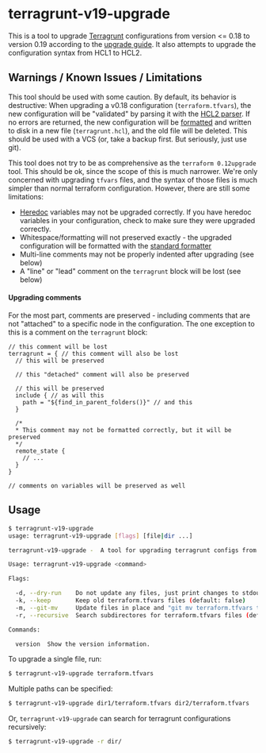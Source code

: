 # terragrunt-v19-upgrade

This is a tool to upgrade [Terragrunt][1] configurations from version <= 0.18 to version 0.19 according to the [upgrade guide][2]. It also attempts to upgrade the configuration syntax from HCL1 to HCL2. 

## Warnings / Known Issues / Limitations

This tool should be used with some caution. By default, its behavior is destructive: When upgrading a v0.18 configuration (`terraform.tfvars`), the new configuration will be "validated" by parsing it with the [HCL2 parser][3]. If no errors are returned, the new configuration will be [formatted][5] and written to disk in a new file (`terragrunt.hcl`), and the old file will be deleted. This should be used with a VCS (or, take a backup first. But seriously, just use git).

This tool does not try to be as comprehensive as the `terraform 0.12upgrade` tool. This should be ok, since the scope of this is much narrower. We're only concerned with upgrading `tfvars` files, and the syntax of those files is much simpler than normal terraform configuration. However, there are still some limitations:

- [Heredoc][4] variables may not be upgraded correctly. If you have heredoc variables in your configuration, check to make sure they were upgraded correctly.
- Whitespace/formatting will not preserved exactly - the upgraded configuration will be formatted with the [standard formatter][5]
- Multi-line comments may not be properly indented after upgrading (see below)
- A "line" or "lead" comment on the `terragrunt` block will be lost (see below)

#### Upgrading comments

For the most part, comments are preserved - including comments that are not "attached" to a specific node in the configuration. The one exception to this is a comment on the `terragrunt` block:

```hcl
// this comment will be lost
terragrunt = { // this comment will also be lost
  // this will be preserved

  // this "detached" comment will also be preserved

  // this will be preserved
  include { // as will this
    path = "${find_in_parent_folders()}" // and this
  }

  /*
  * This comment may not be formatted correctly, but it will be preserved
  */
  remote_state {
    // ...
  }
}

// comments on variables will be preserved as well
```

## Usage

```sh
$ terragrunt-v19-upgrade
usage: terragrunt-v19-upgrade [flags] [file|dir ...]

terragrunt-v19-upgrade -  A tool for upgrading terragrunt configs from terragrunt <= v0.18 to >= v0.19.

Usage: terragrunt-v19-upgrade <command>

Flags:

  -d, --dry-run    Do not update any files, just print changes to stdout (default: false)
  -k, --keep       Keep old terraform.tfvars files (default: false)
  -m, --git-mv     Update files in place and "git mv terraform.tfvars terragrunt.hcl" (default: false)
  -r, --recursive  Search subdirectores for terraform.tfvars files (default: false)

Commands:

  version  Show the version information.

```

To upgrade a single file, run:

```sh
$ terragrunt-v19-upgrade terraform.tfvars
```

Multiple paths can be specified:

```sh
$ terragrunt-v19-upgrade dir1/terraform.tfvars dir2/terraform.tfvars
```

Or, `terragrunt-v19-upgrade` can search for terragrunt configurations recursively:

```sh
$ terragrunt-v19-upgrade -r dir/
```


[1]: https://github.com/gruntwork-io/terragrunt
[2]: https://github.com/gruntwork-io/terragrunt/blob/master/_docs/migration_guides/upgrading_to_terragrunt_0.19.x.md
[3]: https://pkg.go.dev/github.com/hashicorp/hcl2/hclparse?tab=doc
[4]: https://www.terraform.io/docs/configuration/expressions.html#string-literals
[5]: https://pkg.go.dev/github.com/hashicorp/hcl/v2@v2.6.0/hclwrite?tab=doc#Format
